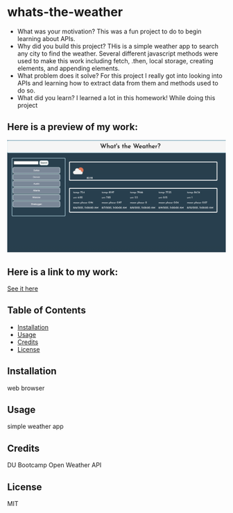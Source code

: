 # whats-the-weather 
- What was your motivation? 
This was a fun project to do to begin learning about APIs. 
- Why did you build this project? 
THis is a simple weather app to search any city to find the weather. Several different javascript methods were used to make this work including fetch, .then, local storage, creating elements, and appending elements.
- What problem does it solve? For this project I really got into looking into APIs and learning how to extract data from them and methods used to do so. 
- What did you learn? 
I learned a lot in this homework! While doing this project 


## Here is a preview of my work:
![screenshot of my image](./assets/images/weatherSS.png)

## Here is a link to my work:
[See it here](https://shyfidelity.github.io/whats-the-weather/)


## Table of Contents 
- [Installation](#installation)
- [Usage](#usage)
- [Credits](#credits)
- [License](#license)
## Installation
web browser
## Usage
simple weather app 
## Credits
DU Bootcamp
Open Weather API 

## License
MIT 

